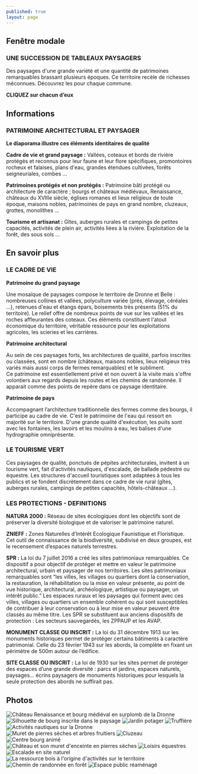 ```yaml
---
published: true
layout: page
---
```


## Fenêtre modale

### UNE SUCCESSION DE TABLEAUX PAYSAGERS

Des paysages d'une grande variété et une quantité de patrimoines remarquables brassant plusieurs époques. Ce territoire recèle de richesses méconnues. Découvrez les pour chaque commune.

**CLIQUEZ sur chacun d’eux**

## Informations

### PATRIMOINE ARCHITECTURAL ET PAYSAGER

**Le diaporama illustre ces éléments identitaires de qualité**

**Cadre de vie et grand paysage :** Vallées, coteaux et bords de rivière protégés et reconnus pour leur faune et leur flore spécifiques, promontoires rocheux et falaises, plans d'eau, grandes étendues cultivées, forêts seigneuriales, combes ...

**Patrimoines protégés et non protégés :** Patrimoine bâti protégé ou architecture de caractère ; bourgs et châteaux médiévaux, Renaissance, châteaux du XVIIIe siècle, églises romanes et lieux religieux de toute époque, maisons nobles, patrimoines de pays en grand nombre, cluzeaux, grottes, monolithes ...

**Tourisme et artisanat :** Gîtes, auberges rurales et campings de petites capacités, activités de plein air, activités liées à la  rivière. Exploitation de la forêt, des sous sols ...

## En savoir plus

### LE CADRE DE VIE

**Patrimoine du grand paysage**

Une mosaïque de paysages compose le territoire de Dronne et Belle : nombreuses collines et vallées, polyculture variée (prés, élevage, céréales …), retenues d'eau et étangs épars, boisements très présents (51% du territoire). Le relief offre de nombreux points de vue sur les vallées et les roches affleurantes des coteaux. Ces éléments constituent l'atout économique du territoire, véritable ressource pour les exploitations agricoles, les scieries et les carrières. 

**Patrimoine architectural**

Au sein de ces paysages forts, les architectures de qualité, parfois inscrites ou classées, sont en nombre (châteaux, maisons nobles, lieux religieux très variés mais aussi corps de fermes remarquables) et le subliment.  
Ce patrimoine est essentiellement privé et non ouvert à la visite mais s'offre volontiers aux regards depuis les routes et les chemins de randonnée. Il apparait comme des points de repère dans ce paysage identitaire.  

**Patrimoine de pays**

Accompagnant l’architecture traditionnelle des fermes comme des bourgs, il participe au cadre de vie.  C'est le patrimoine de l'eau qui ressort en majorité sur le territoire. D'une grande qualité d'exécution, les puits sont avec les fontaines, les lavoirs et les moulins à eau, les balises d'une hydrographie omniprésente.

### LE TOURISME VERT

Ces paysages de qualité, ponctués de pépites architecturales, invitent à un tourisme vert, fait d'activités nautiques, d'escalade, de ballade pédestre ou équestre. Les structures d'accueil touristiques sont adaptées à tous les publics et se fondent discrètement dans ce cadre de vie rural (gîtes, auberges rurales, campings de petites capacités, hôtels-châteaux ...).

### LES PROTECTIONS - DEFINITIONS

**NATURA 2000 :** Réseau de sites écologiques dont les objectifs sont de préserver la diversité biologique et de valoriser le patrimoine naturel.

**ZNIEFF :** Zones Naturelles d’Intérêt Ecologique Faunistique et Floristique. Cet outil de connaissance de la biodiversité, subdivisé en deux groupes, est le recensement d’espaces naturels terrestres.

**SPR :** La loi du 7 juillet 2016 a créé les sites patrimoniaux remarquables. Ce dispositif a pour objectif de protéger et mettre en valeur le patrimoine architectural, urbain et paysager de nos territoires. Les sites patrimoniaux remarquables sont “les villes, les villages ou quartiers dont la conservation, la restauration, la réhabilitation ou la mise en valeur présente, au point de vue historique, architectural, archéologique, artistique ou paysager, un intérêt public.” Les espaces ruraux et les paysages qui forment avec ces villes, villages ou quartiers un ensemble cohérent ou qui sont susceptibles de contribuer à leur conservation ou à leur mise en valeur peuvent être classés au même titre. Les SPR se substituent aux anciens dispositifs de protection : Les secteurs sauvegardés, les ZPPAUP et les AVAP.

**MONUMENT CLASSE OU INSCRIT :** La loi du 31 décembre 1913 sur les monuments historiques permet de protéger certains bâtiments à caractère patrimonial. Celle du 23 février 1943 sur les abords, la complète en fixant un périmètre de 500m autour de l’édifice.

**SITE CLASSE OU INSCRIT :** La loi de 1930 sur les sites permet de protéger des espaces d’une grande diversité : parcs et jardins, espaces naturels, paysages… écrins paysagers de monuments historiques pour lesquels la seule protection des abords ne suffirait pas.

## Photos

![Château Renaissance et bourg médiéval en surplomb de la Dronne]({{site.baseurl}}/data/images/16/atouts/16_ATOUTS_01.jpg)
![Silhouette de bourg inscrite dans le paysage]({{site.baseurl}}/data/images/16/atouts/16_ATOUTS_02.jpg)
![Jardin potager]({{site.baseurl}}/data/images/16/atouts/16_ATOUTS_03.jpg)
![Truffière]({{site.baseurl}}/data/images/16/atouts/16_ATOUTS_04.jpg)
![Activités nautiques sur la Dronne]({{site.baseurl}}/data/images/16/atouts/16_ATOUTS_05.jpg)
![Muret de pierres sèches et arbres fruitiers]({{site.baseurl}}/data/images/16/atouts/16_ATOUTS_06.jpg)
![Cluzeau]({{site.baseurl}}/data/images/16/atouts/16_ATOUTS_07.jpg)
![Centre bourg animé]({{site.baseurl}}/data/images/16/atouts/16_ATOUTS_08.jpg)
![Château et son muret d'enceinte en pierres sèches]({{site.baseurl}}/data/images/16/atouts/16_ATOUTS_09.jpg)
![Loisirs équestres]({{site.baseurl}}/data/images/16/atouts/16_ATOUTS_10.jpg)
![Escalade en site naturel]({{site.baseurl}}/data/images/16/atouts/16_ATOUTS_11.jpg)
![La ressource bois à l'origine d'activités sur le territoire]({{site.baseurl}}/data/images/16/architecture/16_ARCHI_12.jpg)
![Chemin de randonnée en forêt]({{site.baseurl}}/data/images/16/atouts/16_ATOUTS_13.jpg)
![Espace public réaménagé]({{site.baseurl}}/data/images/16/atouts/16_ATOUTS_14.jpg)

